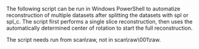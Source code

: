 The following script can be run in Windows PowerShell to automatize reconstruction of multiple datasets after splitting the datasets with spl or spl_c. The script first performs a single slice reconstruction, then uses the automatically determined center of rotation to start the full reconstruction.

The script needs run from scan\raw, not in scan\raw\001\raw.
